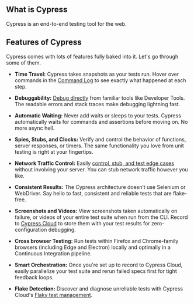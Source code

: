 ## What is Cypress

Cypress is an end-to-end testing tool for the web.

## Features of Cypress

Cypress comes with lots of features fully baked into it. Let's go through some of them.


- **Time Travel:** Cypress takes snapshots as your tests run. Hover over
  commands in the
  [Command Log](https://docs.cypress.io/guides/core-concepts/cypress-app#Command-Log)
  to see exactly what happened at each step.

- **Debuggability:**
  [Debug directly](https://docs.cypress.io/guides/guides/debugging) from
  familiar tools like Developer Tools. The readable errors and stack traces make
  debugging lightning fast.

- **Automatic Waiting:** Never add waits or sleeps to your tests. Cypress
  automatically waits for commands and assertions before moving on. No more
  async hell.

- **Spies, Stubs, and Clocks:** Verify and control the behavior of functions,
  server responses, or timers. The same functionality you love from unit testing
  is right at your fingertips.

- **Network Traffic Control:** Easily
  [control, stub, and test edge cases](https://docs.cypress.io/guides/guides/network-requests)
  without involving your server. You can stub network traffic however you like.

- **Consistent Results:** The Cypress architecture doesn’t use Selenium or
  WebDriver. Say hello to fast, consistent and reliable tests that are
  flake-free.

- **Screenshots and Videos:** View screenshots taken automatically on failure,
  or videos of your entire test suite when run from the CLI. Record to
  [Cypress Cloud](https://docs.cypress.io/guides/cloud/introduction) to store
  them with your test results for zero-configuration debugging.

- **Cross browser Testing:** Run tests within Firefox and Chrome-family browsers
  (including Edge and Electron) locally and optimally in a Continuous
  Integration pipeline.

- **Smart Orchestration:** Once you're set up to record to Cypress Cloud, easily
  parallelize your test suite and rerun failed specs first for tight feedback
  loops.

- **Flake Detection:** Discover and diagnose unreliable tests with Cypress
  Cloud's
  [Flaky test management](https://docs.cypress.io/guides/cloud/flaky-test-management).
